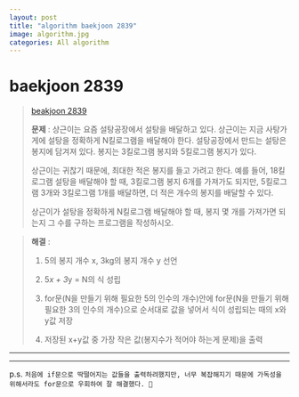 ```yaml
---  
layout: post  
title: "algorithm baekjoon 2839"  
image: algorithm.jpg  
categories: All algorithm  
---  
```


# baekjoon 2839  

> [beakjoon 2839](https://www.acmicpc.net/problem/2839)  
>   
> **문제** : 상근이는 요즘 설탕공장에서 설탕을 배달하고 있다. 상근이는 지금 사탕가게에 설탕을 정확하게 N킬로그램을 배달해야 한다. 설탕공장에서 만드는 설탕은 봉지에 담겨져 있다. 봉지는 3킬로그램 봉지와 5킬로그램 봉지가 있다.  
> 
> 상근이는 귀찮기 때문에, 최대한 적은 봉지를 들고 가려고 한다. 예를 들어, 18킬로그램 설탕을 배달해야 할 때, 3킬로그램 봉지 6개를 가져가도 되지만, 5킬로그램 3개와 3킬로그램 1개를 배달하면, 더 적은 개수의 봉지를 배달할 수 있다.  
> 
> 상근이가 설탕을 정확하게 N킬로그램 배달해야 할 때, 봉지 몇 개를 가져가면 되는지 그 수를 구하는 프로그램을 작성하시오.  

> **해결** :  
> 1. 5의 봉지 개수 x, 3kg의 봉지 개수 y 선언  
> 
> 2. 5*x + 3*y = N의 식 성립   
> 
> 3. for문(N을 만들기 위해 필요한 5의 인수의 개수)안에 for문(N을 만들기 위해 필요한 3의 인수의 개수)으로 순서대로 값을 넣어서 식이 성립되는 때의 x와 y값 저장  
> 
> 4. 저장된 x+y값 중 가장 작은 값(봉지수가 적어야 하는게 문제)을 출력  

---  

<script src="https://gist.github.com/nnlog/74c679593ddfa10014c330763f380781.js"></script>  

---   

p.s. `처음에 if문으로 딱떨어지는 값들을 출력하려했지만, 너무 복잡해지기 때문에 가독성을 위해서라도 for문으로 우회하여 잘 해결했다. 🤔`